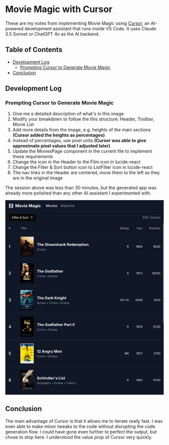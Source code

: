 # Movie Magic with Cursor

These are my notes from implementing Movie Magic using
[Cursor](https://www.cursor.com/), an AI-powered development assistant that runs
inside VS Code. It uses Claude 3.5 Sonnet or ChatGPT 4o as the AI backend.

## Table of Contents

- [Development Log](#development-log)
  - [Prompting Cursor to Generate Movie Magic](#prompting-cursor-to-generate-movie-magic)
- [Conclusion](#conclusion)

## Development Log

### Prompting Cursor to Generate Movie Magic

1. Give me a detailed description of what's in this image
2. Modify your breakdown to follow the this structure: Header, Toolbar, Movie
   List
3. Add more details from the image, e.g. heights of the main sections **(Cursor
   added the heights as percentages)**
4. Instead of percentages, use pixel units **(Cursor was able to give
   approximate pixel values that I adjusted later)**
5. Update the MoviesPage component in the current file to implement these
   requirements
6. Change the icon in the Header to the Film icon in lucide-react
7. Change the Filter & Sort button icon to ListFilter icon in lucide-react
8. The nav links in the Header are centered, move them to the left as they are
   in the original image

The session above was less than 30 minutes, but the generated app was already
more polished than any other AI assistant I experimented with.

![Iteration 1](assets/iteration-1.png)

## Conclusion

The main advantage of Cursor is that it allows me to iterate really fast. I was
even able to make minor tweaks to the code without disrupting the code
generation flow. I could have gone even further to perfect the output, but chose
to stop here. I understood the value prop of Cursor very quickly.
